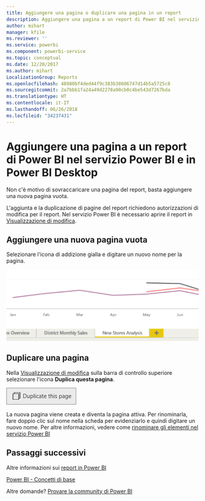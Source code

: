```yaml
---
title: Aggiungere una pagina o duplicare una pagina in un report
description: Aggiungere una pagina a un report di Power BI nel servizio Power BI e in Power BI Desktop
author: mihart
manager: kfile
ms.reviewer: ''
ms.service: powerbi
ms.component: powerbi-service
ms.topic: conceptual
ms.date: 12/20/2017
ms.author: mihart
LocalizationGroup: Reports
ms.openlocfilehash: 48980bf4ded44f9c383b38606747d14b5a5725c8
ms.sourcegitcommit: 2a7bbb1fa24a49d2278a90cb0c4be543d7267bda
ms.translationtype: HT
ms.contentlocale: it-IT
ms.lasthandoff: 06/26/2018
ms.locfileid: "34237431"
---
```

# <a name="add-a-page-to-a-power-bi-report-in-power-bi-service-and-power-bi-desktop"></a>Aggiungere una pagina a un report di Power BI nel servizio Power BI e in Power BI Desktop
Non c'è motivo di sovraccaricare una pagina del report, basta aggiungere una nuova pagina vuota. 

L'aggiunta e la duplicazione di pagine del report richiedono autorizzazioni di modifica per il report. Nel servizio Power BI è necessario aprire il report in [Visualizzazione di modifica](service-reading-view-and-editing-view.md). 

## <a name="add-a-new-blank-page"></a>Aggiungere una nuova pagina vuota
Selezionare l'icona di addizione gialla e digitare un nuovo nome per la pagina.  

![](media/power-bi-report-add-page/reorderpages2.gif)

## <a name="duplicate-a-page"></a>Duplicare una pagina
Nella [Visualizzazione di modifica](service-interact-with-a-report-in-editing-view.md) sulla barra di controllo superiore selezionare l'icona **Duplica questa pagina**.

![](media/power-bi-report-add-page/pbi_duplicate.png)

La nuova pagina viene creata e diventa la pagina attiva. Per rinominarla, fare doppio clic sul nome nella scheda per evidenziarlo e quindi digitare un nuovo nome.  Per altre informazioni, vedere come [rinominare gli elementi nel servizio Power BI](service-rename.md)

## <a name="next-steps"></a>Passaggi successivi
Altre informazioni sui [report in Power BI](service-reports.md)

[Power BI - Concetti di base](service-basic-concepts.md)

Altre domande? [Provare la community di Power BI](http://community.powerbi.com/)

